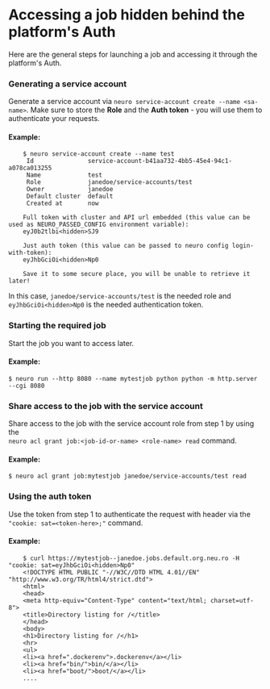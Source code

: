 # Accessing a job hidden behind the platform's Auth

Here are the general steps for launching a job and accessing it through the platform's Auth.

### Generating a service account

Generate a service account via `neuro service-account create --name <sa-name>`. Make sure to store the **Role** and the **Auth token** - you will use them to authenticate your requests.

#### Example:

```text
    $ neuro service-account create --name test
     Id               service-account-b41aa732-4bb5-45e4-94c1-a078ca013255
     Name             test
     Role             janedoe/service-accounts/test
     Owner            janedoe
     Default cluster  default
     Created at       now
     
    Full token with cluster and API url embedded (this value can be used as NEURO_PASSED_CONFIG environment variable):
    eyJ0b2tlbi<hidden>SJ9
    
    Just auth token (this value can be passed to neuro config login-with-token):
    eyJhbGciOi<hidden>Np0
    
    Save it to some secure place, you will be unable to retrieve it later!
```

In this case, `janedoe/service-accounts/test` is the needed role and  
`eyJhbGciOi<hidden>Np0` is the needed authentication token.

### Starting the required job

Start the job you want to access later.

#### Example:

```text
$ neuro run --http 8080 --name mytestjob python python -m http.server --cgi 8080
```

### Share access to the job with the service account

Share access to the job with the service account role from step 1 by using the   
`neuro acl grant job:<job-id-or-name> <role-name> read` command.

#### Example:

```text
$ neuro acl grant job:mytestjob janedoe/service-accounts/test read
```

### Using the auth token

Use the token from step 1 to authenticate the request with header via the `"cookie: sat=<token-here>;"` command.

#### Example:

```text
    $ curl https://mytestjob--janedoe.jobs.default.org.neu.ro -H "cookie: sat=eyJhbGciOi<hidden>Np0"
    <!DOCTYPE HTML PUBLIC "-//W3C//DTD HTML 4.01//EN" "http://www.w3.org/TR/html4/strict.dtd">
    <html>
    <head>
    <meta http-equiv="Content-Type" content="text/html; charset=utf-8">
    <title>Directory listing for /</title>
    </head>
    <body>
    <h1>Directory listing for /</h1>
    <hr>
    <ul>
    <li><a href=".dockerenv">.dockerenv</a></li>
    <li><a href="bin/">bin/</a></li>
    <li><a href="boot/">boot/</a></li>
    ....
```

